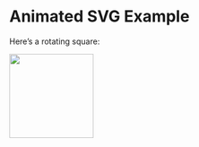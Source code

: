 # Animated SVG Example

Here’s a rotating square:

<img src="[https://raw.githubusercontent.com/yourusername/yourrepo/main/animated.svg](https://github.com/AnubhavChaturvedi-GitHub/Speech-To-Text-Python-SR-/blob/main/Asset/svgviewer-output.svg)" width="150" />

